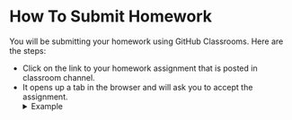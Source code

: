 # How To Submit Homework

You will be submitting your homework using GitHub Classrooms. Here are the steps:
- Click on the link to your homework assignment that is posted in classroom channel.
- It opens up a tab in the browser and will ask you to accept the assignment.
  <details><summary>Example</summary>
  [Step 1](https://i.imgur.com/6J6ihsn.png)
